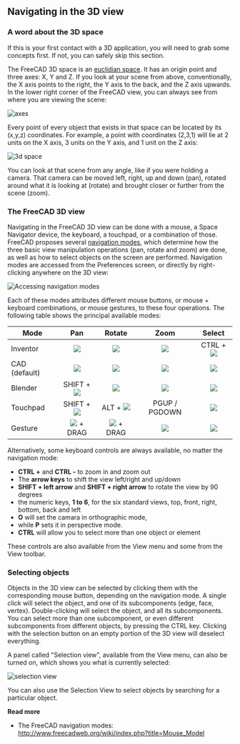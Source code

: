 ## Navigating in the 3D view

### A word about the 3D space

If this is your first contact with a 3D application, you will need to grab some concepts first. If not, you can safely skip this section.

The FreeCAD 3D space is an [euclidian space](https://en.wikipedia.org/wiki/Euclidean_space). It has an origin point and three axes: X, Y and Z. If you look at your scene from above, conventionally, the X axis points to the right, the Y axis to the back, and the Z axis upwards. In the lower right corner of the FreeCAD view, you can always see from where you are viewing the scene:

![axes](http://www.freecadweb.org/wiki/images/a/af/Axes_orientation.png) 

Every point of every object that exists in that space can be located by its (x,y,z) coordinates. For example, a point with coordinates (2,3,1) will lie at 2 units on the X axis, 3 units on the Y axis, and 1 unit on the Z axis:

![3d space](http://www.freecadweb.org/wiki/images/4/4a/3dspace_coordinates.jpg)

You can look at that scene from any angle, like if you were holding a camera. That camera can be moved left, right, up and down (pan), rotated around what it is looking at (rotate) and brought closer or further from the scene (zoom).

### The FreeCAD 3D view

Navigating in the FreeCAD 3D view can be done with a mouse, a Space Navigator device, the keyboard, a touchpad, or a combination of those. FreeCAD proposes several 
[navigation modes](http://www.freecadweb.org/wiki/index.php?title=Mouse_Model), which determine how the three basic view manipulation operations (pan, rotate and zoom) are done, as well as how to select objects on the screen are performed. Navigation modes are accessed from the Preferences screen, or directly by right-clicking anywhere on the 3D view:

![Accessing navigation modes](http://www.freecadweb.org/wiki/images/2/2e/Freecad-interface-05.jpg)

Each of these modes attributes different mouse buttons, or mouse + keyboard combinations, or mouse gestures, to these four operations. The following table shows the principal available modes:

| Mode                          | Pan           | Rotate     | Zoom      | Select     |
| ----------------------------- |:-------------:| :---------:|:---------:|:----------:|
| Inventor | ![](http://www.freecadweb.org/wiki/images/7/7e/Select-mouse.svg) | ![](http://www.freecadweb.org/wiki/images/9/92/Rotate-mouse.svg) | ![](http://www.freecadweb.org/wiki/images/b/bf/Zoom-mouse.svg) | CTRL + ![](http://www.freecadweb.org/wiki/images/7/7e/Select-mouse.svg) | 
| CAD (default) | ![](http://www.freecadweb.org/wiki/images/e/e9/Pan-mouse.svg) | ![](http://www.freecadweb.org/wiki/images/9/92/Rotate-mouse.svg) | ![](http://www.freecadweb.org/wiki/images/b/bf/Zoom-mouse.svg) | ![](http://www.freecadweb.org/wiki/images/7/7e/Select-mouse.svg) | 
| Blender | SHIFT + ![](http://www.freecadweb.org/wiki/images/e/e9/Pan-mouse.svg) | ![](http://www.freecadweb.org/wiki/images/e/e9/Pan-mouse.svg) | ![](http://www.freecadweb.org/wiki/images/b/bf/Zoom-mouse.svg) | ![](http://www.freecadweb.org/wiki/images/0/06/Pan-mouse-Ctrl.svg) | 
| Touchpad | SHIFT + ![](http://www.freecadweb.org/wiki/images/7/78/Touchpad.png) | ALT + ![](http://www.freecadweb.org/wiki/images/7/78/Touchpad.png) | PGUP / PGDOWN | ![](http://www.freecadweb.org/wiki/images/b/bb/Select-touchpad.png) |
| Gesture | ![](http://www.freecadweb.org/wiki/images/0/06/Pan-mouse-Ctrl.svg) + DRAG | ![](http://www.freecadweb.org/wiki/images/7/7e/Select-mouse.svg) + DRAG | ![](http://www.freecadweb.org/wiki/images/b/bf/Zoom-mouse.svg) | ![](http://www.freecadweb.org/wiki/images/7/7e/Select-mouse.svg) |

Alternatively, some keyboard controls are always available, no matter the navigation mode: 

 - **CTRL +** and **CTRL -** to zoom in and zoom out 
 - The **arrow keys** to shift the view left/right and up/down 
 - **SHIFT + left arrow** and **SHIFT + right arrow** to rotate the view by 90 degrees 
 - the numeric keys, **1 to 6**, for the six standard views, top, front, right, bottom, back and left
 - **O** will set the camara in orthographic mode, 
 - while **P** sets it in perspective mode. 
 - **CTRL** will allow you to select more than one object or element

These controls are also available from the View menu and some from the View toolbar.

### Selecting objects

Objects in the 3D view can be selected by clicking them with the corresponding mouse button, depending on the navigation mode. A single click will select the object, and one of its subcomponents (edge, face, vertex). Double-clicking will select the object, and all its subcomponents. You can select more than one subcomponent, or even different subcomponents from different objects, by pressing the CTRL key. Clicking with the selection button on an empty portion of the 3D view will deselect everything.

A panel called "Selection view", available from the View menu, can also be turned on, which shows you what is currently selected:

![selection view](http://www.freecadweb.org/wiki/images/c/c5/Selection_view.jpg)

You can also use the Selection View to select objects by searching for a particular object.

**Read more**

* The FreeCAD navigation modes: http://www.freecadweb.org/wiki/index.php?title=Mouse_Model
